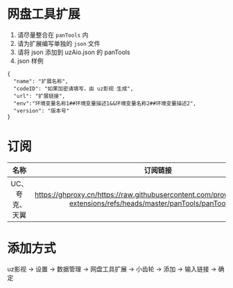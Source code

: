 # 网盘工具扩展

1. 请尽量整合在 `panTools` 内
2. 请为扩展编写单独的 `json` 文件
3. 请将 json 添加到 uzAio.json 的 panTools
4. json 样例
```
{
  "name": "扩展名称",
  "codeID": "如果加密请填写，由 uz影视 生成",
  "url": "扩展链接",
  "env":"环境变量名称1##环境变量描述1&&环境变量名称2##环境变量描述2",
  "version": "版本号"
}
```

# 订阅

|    名称    |                                                      订阅链接                                                      |
|:--------:| :----------------------------------------------------------------------------------------------------------------: |
| UC、夸克、天翼 | https://ghproxy.cn/https://raw.githubusercontent.com/proversion2024/uz-extensions/refs/heads/master/panTools/panTools.json |

# 添加方式

uz影视 -> 设置 -> 数据管理 -> 网盘工具扩展 -> 小齿轮 -> 添加 -> 输入链接 -> 确定
